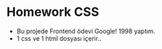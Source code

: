 # Homework CSS 

* Bu projede Frontend ödevi Google! 1998 yaptım.
* 1 css ve 1 html dosyası içerir..
